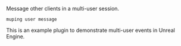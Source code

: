 Message other clients in a multi-user session.

`muping user message`

This is an example plugin to demonstrate multi-user events in Unreal Engine.
